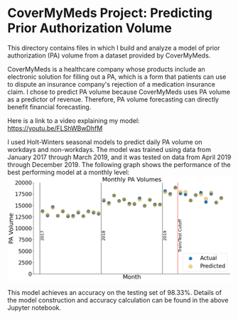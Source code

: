 # CoverMyMeds Project: Predicting Prior Authorization Volume

This directory contains files in which I build and analyze a model of prior authorization (PA) volume from a dataset provided by CoverMyMeds.

CoverMyMeds is a healthcare company whose products include an electronic solution for filling out a PA, which is a form that patients can use to dispute an insurance company's rejection of a medication insurance claim. I chose to predict PA volume because CoverMyMeds uses PA volume as a predictor of revenue. Therefore, PA volume forecasting can directly benefit financial forecasting.

Here is a link to a video explaining my model:
https://youtu.be/FLShWBwDhfM

I used Holt-Winters seasonal models to predict daily PA volume on workdays and non-workdays. The model was trained using data from January 2017 through March 2019, and it was tested on data from April 2019 through December 2019. The following graph shows the performance of the best performing model at a monthly level:
![](https://raw.githubusercontent.com/LukeAndrejek/covermymeds-project/main/Images/Monthly_PA_Volumes.png)

This model achieves an accuracy on the testing set of 98.33%. Details of the model construction and accuracy calculation can be found in the above Jupyter notebook.
